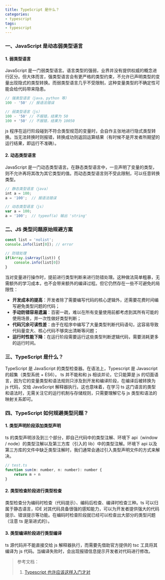 ```yaml
---
title: TypeScript 是什么？
categories:
- typescript
tags:
- typescript
---
```


### 一、JavaScript 是动态弱类型语言

#### 1. 弱类型语言
JavaScript 是一门弱类型语言。语言类型的强弱，业界并没有提供权威的概念进行区分。但大体而言，强类型语言会有更严格的类型约束，不允许已声明类型的变量出现隐式的类型转换。而弱类型语言几乎不受限制，这种变量类型的不确定性可能会给代码带来隐患。
<!-- more -->
```js
// 强类型语言（java、python 等）
100 - '50' // 报语法错误

// 弱类型语言（js）
100 - '50' // 不报错，结果为 50
100 + '50' // 不报错，结果为 10050
```

js 程序在运行阶段碰到不符合类型规范的变量时，会自作主张地进行隐式类型转换。当无法转换时则报错，转换成功则返回运算结果（有时候不是开发者所期望的运行结果，即运行不准确）。

#### 2. 动态类型语言
JavaScript 是一门动态类型语言。在静态类型语言中，一旦声明了变量的类型，则不允许再将其改为其它类型的值。而动态类型语言则不受此限制，可以任意转换类型。
```js
// 静态类型语言（java）
int a = 100;
a = '100';  // 报语法错误

// 动态类型语言（js）
var a = 100;
a = '100';  // typeof(a) 输出 'string'
```

### 二、JS 类型问题原始规避方案
```js
const list = 'nolist';
console.info(list[0]); // error

// 防错处理
if(Array.isArray(list)) {
    console.info(list[0])
}
```
当对变量进行操作时，提前进行类型判断来进行防错处理。这种做法简单粗暴，无需额外的学习成本，也不会带来额外的编译过程。但它仍然存在一些不可避免的局限性：
* **开发成本的提高**：开发者除了需要编写代码的核心逻辑外，还需要花费时间编写避免类型问题的代码；
* **手动防错容易遗漏**：百密一疏，难以在所有变量使用前都考虑到其所有可能的使用场景，并一次性做好类型判断；
* **代码冗余可读性差**：由于在程序中编写了大量类型判断代码语句，这容易导致代码量变大、核心代码不够突出清晰等问题；
* **运行时性能下降**：在运行阶段需要运行这些类型判断逻辑代码，需要消耗更多的运行时间。

### 三、TypeScript 是什么？
TypeScript 是 JavaScript 的类型检查器。在语法上，Typescript 是 Javascript 的超集（类型系统 + ES6）。
ts 并不能和和 js 相谈并论，它只能算是 js 的切面语言，因为它的变量类型和语法规则只涉及到开发和编译阶段，在编译后被转换为 js 代码，交给 JavaScript 解释器执行。这也意味着，在学习 ts 这门语言的类型和语法时，无需关注它的运行机制与存储规则，只需要理解它与 js 类型和语法的映射关系即可。

### 四、TypeScript 如何规避类型问题？

#### 1. 类型声明阶段添加类型声明
ts 的类型声明涉及到三个部分，即自己代码中的类型注解、环境下 api（window / node）的类型注解以及第三方库（引入的 lib）中的类型注解。环境下 api 以及第三方库的文件中缺乏类型注解时，我们通常会通过引入类型声明文件的方式来解决。
```js
// test.ts
function sum(m: number, n: number): number {
	return m + n
}
```

#### 2. 类型检查阶段进行类型检查
类型检查分为编码时检查（代码提示）、编码后检查、编译时检查三种。ts 可以归属于静态语言，IDE 对其代码具备很强的感知能力，可以为开发者提供强大的代码提示、错误提示等功能。在编码时检查阶段就已经可以检查出大部分的类型问题（注意 ts 是渐进式的）。

#### 3. 类型编译阶段进行类型编译
ts 源代码并不能直接交给 js 解释器执行，而需要先借助官方提供的 tsc 工具将其编译为 js 代码。当编译失败时，会出现报错信息提示开发者对代码进行修改。

> 参考文档：
> 1. [Typescript 也许应该这样入门才对](https://juejin.cn/post/6931313450836557838)